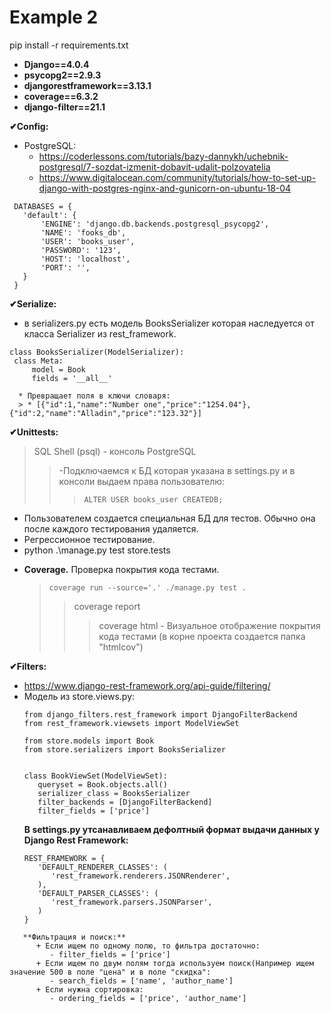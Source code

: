 # Example 2

pip install -r requirements.txt

- **Django==4.0.4**
- **psycopg2==2.9.3**
- **djangorestframework==3.13.1**
- **coverage==6.3.2**
- **django-filter==21.1**


**✔Config:** 
   + PostgreSQL:
     * https://coderlessons.com/tutorials/bazy-dannykh/uchebnik-postgresql/7-sozdat-izmenit-dobavit-udalit-polzovatelia
     * https://www.digitalocean.com/community/tutorials/how-to-set-up-django-with-postgres-nginx-and-gunicorn-on-ubuntu-18-04
   ``` 
    DATABASES = {
      'default': {
          'ENGINE': 'django.db.backends.postgresql_psycopg2',
          'NAME': 'fooks_db',
          'USER': 'books_user',
          'PASSWORD': '123',
          'HOST': 'localhost',
          'PORT': '',
      }
    } 
```

**✔Serialize:**
   + в serializers.py есть модель BooksSerializer которая наследуется от класса Serializer из rest_framework.
   ```
   class BooksSerializer(ModelSerializer):
    class Meta:
        model = Book
        fields = '__all__'
   ```
      * Превращает поля в ключи словаря:
      > * [{"id":1,"name":"Number one","price":"1254.04"},{"id":2,"name":"Alladin","price":"123.32"}]

**✔Unittests:**
> SQL Shell (psql) - консоль PostgreSQL
> > -Подключаемся к БД которая указана в settings.py и в конcоли выдаем права пользователю: 
> > > ``` ALTER USER books_user CREATEDB; ```
   + Пользователем создается специальная БД для тестов. Обычно она после каждого тестирования удаляется.
   + Регрессионное тестирование.
   + python .\manage.py test store.tests
   - **Coverage.** Проверка покрытия кода тестами.
      > ``` coverage run --source='.' ./manage.py test . ```
      > > coverage report
      > > > coverage html - Визуальное отображение покрытия кода тестами (в корне проекта создается папка "htmlcov")

**✔Filters:**
 * https://www.django-rest-framework.org/api-guide/filtering/
 * Модель из store.views.py:
   ``` 
   from django_filters.rest_framework import DjangoFilterBackend
   from rest_framework.viewsets import ModelViewSet

   from store.models import Book
   from store.serializers import BooksSerializer


   class BookViewSet(ModelViewSet):
      queryset = Book.objects.all()
      serializer_class = BooksSerializer
      filter_backends = [DjangoFilterBackend]
      filter_fields = ['price']
   ```
   **В settings.py утсанавливаем дефолтный формат выдачи данных у Django Rest Framework:**
   ```
   REST_FRAMEWORK = {
      'DEFAULT_RENDERER_CLASSES': (
         'rest_framework.renderers.JSONRenderer',
      ),
      'DEFAULT_PARSER_CLASSES': (
         'rest_framework.parsers.JSONParser',
      )
   }
```
   **Фильтрация и поиск:**
      + Если ищем по одному полю, то фильтра достаточно:
         - filter_fields = ['price']
      + Если ищем по двум полям тогда используем поиск(Например ищем значение 500 в поле "цена" и в поле "скидка":
         - search_fields = ['name', 'author_name']
      + Если нужна сортировка:
         - ordering_fields = ['price', 'author_name']

